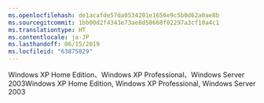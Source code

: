 ```yaml
---
ms.openlocfilehash: de1acafde57da0534201e1656e9c5b0d62a0ae8b
ms.sourcegitcommit: 1bb00d2f4343e73ae8d58668f02297a3cf10a4c1
ms.translationtype: HT
ms.contentlocale: ja-JP
ms.lasthandoff: 06/15/2019
ms.locfileid: "63875829"
---
```

<span data-ttu-id="93d43-101">Windows XP Home Edition、Windows XP Professional、Windows Server 2003</span><span class="sxs-lookup"><span data-stu-id="93d43-101">Windows XP Home Edition, Windows XP Professional, Windows Server 2003</span></span>